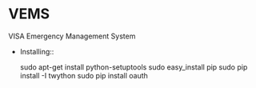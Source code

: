 VEMS
====

VISA Emergency Management System


* Installing::

    sudo apt-get install python-setuptools
    sudo easy_install pip
    sudo pip install -I twython
    sudo pip install oauth
